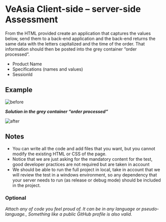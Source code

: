 # VeAsia Client-side – server-side Assessment
From the HTML provided create an application that captures the values below, send them to a back-end application and the back-end returns the same data with the letters capitalized and the time of the order. That information should then be posted into the grey container “order processed”.

- Product Name
- Specifications (names and values)
- SessionId

## Example
![before](https://cloud.githubusercontent.com/assets/9971322/22276696/5dd72d64-e2f0-11e6-9423-4be0755753f4.png)

_**Solution in the grey container “order processed”**_

![after](https://cloud.githubusercontent.com/assets/9971322/22276655/077967ca-e2f0-11e6-86ab-01f9cba30f51.png)

## Notes
- You can write all the code and add files that you want, but you cannot modify the existing HTML or CSS of the page.
- Notice that we are just asking for the mandatory content for the test, good developer practices are not required but are taken in account
- We should be able to run the full project in local, take in account that we will review the test in a windows environment, so any dependency that your server needs to run (as release or debug mode) should be included in the project.

### Optional
_Attach any of code you feel proud of. It can be in any language or pseudo-language., Something like a public GitHub profile is also valid._